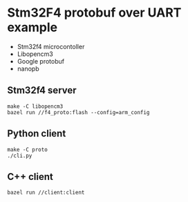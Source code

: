 # Stm32F4 protobuf over UART example

- Stm32f4 microcontoller
- Libopencm3
- Google protobuf
- nanopb

## Stm32f4 server
```
make -C libopencm3
bazel run //f4_proto:flash --config=arm_config
```

## Python client
```
make -C proto
./cli.py
```

## C++ client
```
bazel run //client:client
```
